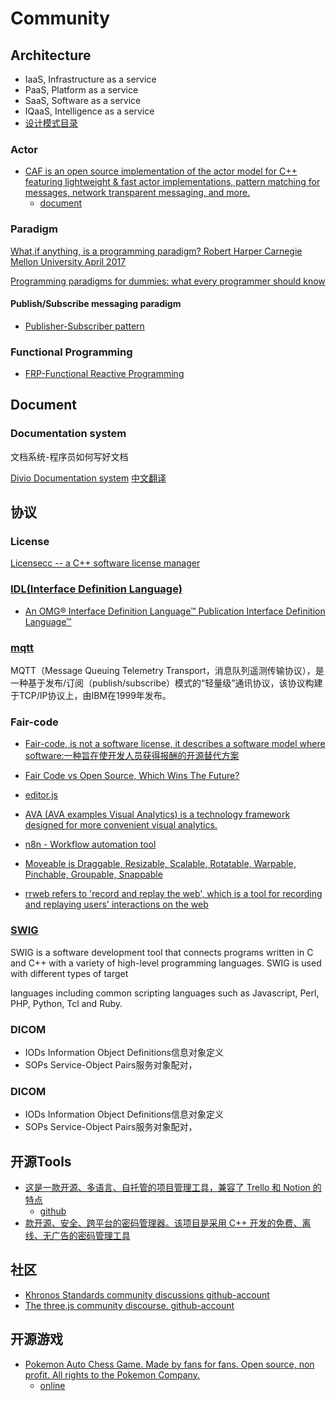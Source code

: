 # Community

## Architecture

- IaaS, Infrastructure as a service
- PaaS, Platform as a service
- SaaS, Software as a service
- IQaaS, Intelligence as a service
- [设计模式目录](https://refactoringguru.cn/design-patterns/catalog)

### Actor

- [CAF is an open source implementation of the actor model for C++ featuring lightweight & fast actor implementations, pattern matching for messages, network transparent messaging, and more.](https://www.actor-framework.org/)
    - [document](https://actor-framework.readthedocs.io/en/stable/Introduction.html)

### Paradigm

[What,if anything, is a programming paradigm? Robert Harper Carnegie Mellon University April 2017](https://www.cs.cmu.edu/~rwh/papers/paradigms/paradigm.pdf)

[Programming paradigms for dummies: what every programmer should know](https://blog.acolyer.org/2019/01/25/programming-paradigms-for-dummies-what-every-programmer-should-know/)

#### Publish/Subscribe messaging paradigm

- [Publisher-Subscriber pattern](https://learn.microsoft.com/en-us/azure/architecture/patterns/publisher-subscriber)

### Functional Programming

- [FRP-Functional Reactive Programming](../nodejs/frp.md)

## Document

### Documentation system

文档系统-程序员如何写好文档

[Divio Documentation system](https://documentation.divio.com/)
[中文翻译](https://tinggengyan.github.io/2021/10/03/the-documentation-system_how_to_write_good_document/)

## 协议

### License

[Licensecc -- a C++ software license manager](https://github.com/open-license-manager/licensecc)


### [IDL(Interface Definition Language)](https://www.omg.org/spec/IDL/)

- [An OMG® Interface Definition Language™ Publication Interface Definition Language™](https://www.omg.org/spec/IDL/4.2/PDF)

### [mqtt](https://mqtt.org/)
MQTT（Message Queuing Telemetry Transport，消息队列遥测传输协议），是一种基于发布/订阅（publish/subscribe）模式的“轻量级”通讯协议，该协议构建于TCP/IP协议上，由IBM在1999年发布。

### Fair-code

- [Fair-code, is not a software license, it describes a software model where software:一种旨在使开发人员获得报酬的开源替代方案](https://faircode.io/)

- [Fair Code vs Open Source, Which Wins The Future? ](https://fosspost.org/fair-code-open-source/)

- [editor.js](https://github.com/codex-team/editor.js)
- [AVA (AVA examples Visual Analytics) is a technology framework designed for more convenient visual analytics.](https://github.com/antvis/AVA)
- [n8n - Workflow automation tool](https://github.com/n8n-io/n8n)
- [Moveable is Draggable, Resizable, Scalable, Rotatable, Warpable, Pinchable, Groupable, Snappable](https://github.com/daybrush/moveable)
- [rrweb refers to 'record and replay the web', which is a tool for recording and replaying users' interactions on the web](https://github.com/rrweb-io/rrweb)

### [SWIG](https://swig.org/)

SWIG is a software development tool that connects programs written in C and C++ with a variety of high-level programming languages. SWIG is used with different types of target 

languages including common scripting languages such as Javascript, Perl, PHP, Python, Tcl and Ruby.

### DICOM

- IODs Information Object Definitions信息对象定义
- SOPs Service-Object Pairs服务对象配对，

### DICOM

- IODs Information Object Definitions信息对象定义
- SOPs Service-Object Pairs服务对象配对，


## 开源Tools

- [这是一款开源、多语言、自托管的项目管理工具，兼容了 Trello 和 Notion 的特点](https://www.focalboard.com/)
    - [github](https://github.com/mattermost/focalboard)
- [款开源、安全、跨平台的密码管理器。该项目是采用 C++ 开发的免费、离线、无广告的密码管理工具](https://github.com/keepassxreboot/keepassxc)

## 社区

- [Khronos Standards community discussions github-account](https://community.khronos.org/)
- [The three.js community discourse. github-account](https://discourse.threejs.org/)

## 开源游戏

- [Pokemon Auto Chess Game. Made by fans for fans. Open source, non profit. All rights to the Pokemon Company. ](https://github.com/keldaanCommunity/pokemonAutoChess)
    - [online](https://pokemon-auto-chess.com/)